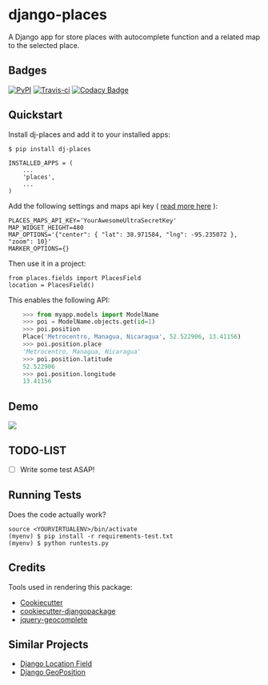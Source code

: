 
django-places
=============================

A Django app for store places with autocomplete function and a related map to the selected place.

Badges
---------

[![PyPI](https://badge.fury.io/py/dj-places.png)](https://badge.fury.io/py/dj-places)
[![Travis-ci](https://travis-ci.org/oscarmcm/django-places.png?branch=master)](https://travis-ci.org/oscarmcm/django-places)
[![Codacy Badge](https://api.codacy.com/project/badge/Grade/d6433fc7fc384f63b9f41fc251ee70b1)](https://www.codacy.com/app/om-cortez-2010/django-places?utm_source=github.com&amp;utm_medium=referral&amp;utm_content=oscarmcm/django-places&amp;utm_campaign=Badge_Grade)

Quickstart
----------

Install dj-places and add it to your installed apps:

    $ pip install dj-places

    INSTALLED_APPS = (
    	...
    	'places',
    	...
    )

Add the following settings and maps api key ( [read more here](https://developers.google.com/maps/documentation/javascript/reference/map) ):

    PLACES_MAPS_API_KEY='YourAwesomeUltraSecretKey'
    MAP_WIDGET_HEIGHT=480
    MAP_OPTIONS='{"center": { "lat": 38.971584, "lng": -95.235072 }, "zoom": 10}'
    MARKER_OPTIONS={}

Then use it in a project:

    from places.fields import PlacesField
    location = PlacesField()

This enables the following API:

```python
    >>> from myapp.models import ModelName
    >>> poi = ModelName.objects.get(id=1)
    >>> poi.position
    Place('Metrocentro, Managua, Nicaragua', 52.522906, 13.41156)
    >>> poi.position.place
    'Metrocentro, Managua, Nicaragua'
    >>> poi.position.latitude
    52.522906
    >>> poi.position.longitude
    13.41156
```

Demo
------

![](http://g.recordit.co/LheQH0HDMR.gif)

TODO-LIST
--------

* [ ] Write some test ASAP!

Running Tests
--------------

Does the code actually work?

    source <YOURVIRTUALENV>/bin/activate
    (myenv) $ pip install -r requirements-test.txt
    (myenv) $ python runtests.py

Credits
---------

Tools used in rendering this package:

*  [Cookiecutter](https://github.com/audreyr/cookiecutter)
*  [cookiecutter-djangopackage](https://github.com/pydanny/cookiecutter-djangopackage)
*  [jquery-geocomplete](https://github.com/ubilabs/geocomplete)

Similar Projects
------------

*  [Django Location Field](https://github.com/caioariede/django-location-field)
*  [Django GeoPosition](https://github.com/philippbosch/django-geoposition)
